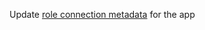 Update [role connection metadata](https://discord.com/developers/docs/resources/application-role-connection-metadata#application-role-connection-metadata-object) for the app